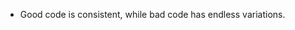 - Good code is consistent, while bad code has endless variations.

<!---
LostInAurora/LostInAurora is a ✨ special ✨ repository because its `README.md` (this file) appears on your GitHub profile.
You can click the Preview link to take a look at your changes.
--->
